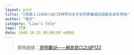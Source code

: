 ```yaml
---
layout: post
title: "[待录入]1948/10/25林罗刘关于全歼廖耀湘兵团致毛泽东等电"
author: "电文"
category: "Liao's Tele"
tags: 分类
date: 1948-10-25 00:00:00 +0000
---
```

> 原档链接：[*黎明鏖战——解放营口之战P122*](https://www.modernhistory.org.cn/#/Detailedreading?fileCode=0001_ts_31022963&treeId=207796330&uniqTag&dirCode=364121a5e03a4e45a4790f776a70ee1f&bzId&qkTitle&imageUrl=https%3A%2F%2Fiiif.modernhistory.org.cn%2Fiiif%2F2%2F0001_ts_31022963%252F0001_ts_31022963_00122.jpg&contUrl=https%3A%2F%2Fkrwxk-prod.oss-cn-beijing.aliyuncs.com%2F0001_ts_31022963%2F0001_ts_31022963.json)

